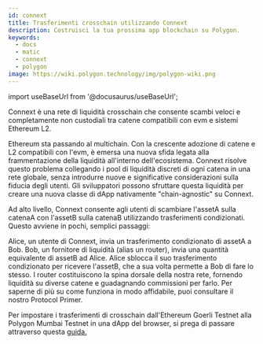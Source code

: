 ```yaml
---
id: connext
title: Trasferimenti crosschain utilizzando Connext
description: Costruisci la tua prossima app blockchain su Polygon.
keywords:
  - docs
  - matic
  - connext
  - polygon
image: https://wiki.polygon.technology/img/polygon-wiki.png
---
```

import useBaseUrl from '@docusaurus/useBaseUrl';

Connext è una rete di liquidità crosschain che consente scambi veloci e completamente non custodiali tra catene compatibili con evm e sistemi Ethereum L2.

Ethereum sta passando al multichain. Con la crescente adozione di catene e L2 compatibili con l'evm, è emersa una nuova sfida legata alla frammentazione della liquidità all'interno dell'ecosistema. Connext risolve questo problema collegando i pool di liquidità discreti di ogni catena in una rete globale, senza introdurre nuove e significative considerazioni sulla fiducia degli utenti. Gli sviluppatori possono sfruttare questa liquidità per creare una nuova classe di dApp nativamente "chain-agnostic" su Connext.

Ad alto livello, Connext consente agli utenti di scambiare l'assetA sulla catenaA con l'assetB sulla catenaB utilizzando trasferimenti condizionati. Questo avviene in pochi, semplici passaggi:

Alice, un utente di Connext, invia un trasferimento condizionato di assetA a Bob. Bob, un fornitore di liquidità (alias un router), invia una quantità equivalente di assetB ad Alice. Alice sblocca il suo trasferimento condizionato per ricevere l'assetB, che a sua volta permette a Bob di fare lo stesso. I router costituiscono la spina dorsale della nostra rete, fornendo liquidità su diverse catene e guadagnando commissioni per farlo. Per saperne di più su come funziona in modo affidabile, puoi consultare il nostro Protocol Primer.

Per impostare i trasferimenti di crosschain dall'Ethereum Goerli Testnet alla Polygon Mumbai Testnet in una dApp del browser, si prega di passare attraverso questa [guida.](https://docs.connext.network/quickstart-polygon-matic-integration)
